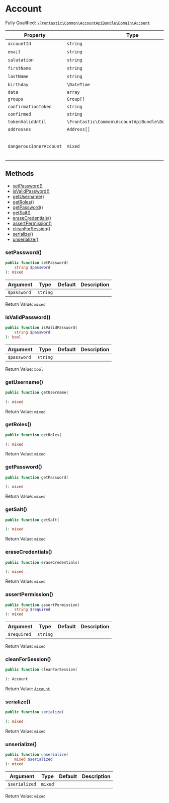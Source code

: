 #  Account

Fully Qualified: [`\Frontastic\Common\AccountApiBundle\Domain\Account`](../../../../src/php/AccountApiBundle/Domain/Account.php)



Property|Type|Default|Description
--------|----|-------|-----------
`accountId`|`string`|``|
`email`|`string`|``|
`salutation`|`string`|``|
`firstName`|`string`|``|
`lastName`|`string`|``|
`birthday`|`\DateTime`|``|
`data`|`array`|`[]`|
`groups`|`Group[]`|`[]`|
`confirmationToken`|`string`|``|
`confirmed`|`string`|`false`|
`tokenValidUntil`|`\Frontastic\Common\AccountApiBundle\Domain\DateTime`|``|
`addresses`|`Address[]`|`[]`|
`dangerousInnerAccount`|`mixed`|``|Access original object from backend

## Methods

* [setPassword()](#setpassword)
* [isValidPassword()](#isvalidpassword)
* [getUsername()](#getusername)
* [getRoles()](#getroles)
* [getPassword()](#getpassword)
* [getSalt()](#getsalt)
* [eraseCredentials()](#erasecredentials)
* [assertPermission()](#assertpermission)
* [cleanForSession()](#cleanforsession)
* [serialize()](#serialize)
* [unserialize()](#unserialize)


### setPassword()


```php
public function setPassword(
    string $password
): mixed
```






Argument|Type|Default|Description
--------|----|-------|-----------
`$password`|`string`||

Return Value: `mixed`

### isValidPassword()


```php
public function isValidPassword(
    string $password
): bool
```






Argument|Type|Default|Description
--------|----|-------|-----------
`$password`|`string`||

Return Value: `bool`

### getUsername()


```php
public function getUsername(
    
): mixed
```







Return Value: `mixed`

### getRoles()


```php
public function getRoles(
    
): mixed
```







Return Value: `mixed`

### getPassword()


```php
public function getPassword(
    
): mixed
```







Return Value: `mixed`

### getSalt()


```php
public function getSalt(
    
): mixed
```







Return Value: `mixed`

### eraseCredentials()


```php
public function eraseCredentials(
    
): mixed
```







Return Value: `mixed`

### assertPermission()


```php
public function assertPermission(
    string $required
): mixed
```






Argument|Type|Default|Description
--------|----|-------|-----------
`$required`|`string`||

Return Value: `mixed`

### cleanForSession()


```php
public function cleanForSession(
    
): Account
```







Return Value: [`Account`](Account.md)

### serialize()


```php
public function serialize(
    
): mixed
```







Return Value: `mixed`

### unserialize()


```php
public function unserialize(
    mixed $serialized
): mixed
```






Argument|Type|Default|Description
--------|----|-------|-----------
`$serialized`|`mixed`||

Return Value: `mixed`

